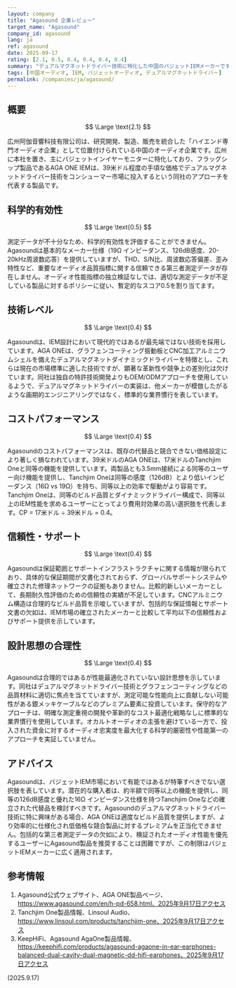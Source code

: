 ```yaml
---
layout: company
title: "Agasound 企業レビュー"
target_name: "Agasound"
company_id: agasound
lang: ja
ref: agasound
date: 2025-09-17
rating: [2.1, 0.5, 0.4, 0.4, 0.4, 0.4]
summary: "デュアルマグネットドライバー技術に特化した中国のバジェットIEMメーカーですが、価格競争力と測定データの透明性が不足しています"
tags: [中国オーディオ, IEM, バジェットオーディオ, デュアルマグネットドライバー]
permalink: /companies/ja/agasound/
---
```


## 概要

$$ \Large \text{2.1} $$

広州阿伽音響科技有限公司は、研究開発、製造、販売を統合した「ハイエンド専門オーディオ企業」として位置付けられている中国のオーディオ企業です。広州に本社を置き、主にバジェットインイヤーモニターに特化しており、フラッグシップ製品であるAGA ONE IEMは、39米ドル程度の手頃な価格でデュアルマグネットドライバー技術をコンシューマー市場に投入するという同社のアプローチを代表する製品です。

## 科学的有効性

$$ \Large \text{0.5} $$

測定データが不十分なため、科学的有効性を評価することができません。Agasoundは基本的なメーカー仕様（19Ω インピーダンス、126dB感度、20-20kHz周波数応答）を提供していますが、THD、S/N比、周波数応答偏差、歪み特性など、重要なオーディオ品質指標に関する信頼できる第三者測定データが存在しません。オーディオ性能指標の独立検証なしでは、適切な測定データが不足している製品に対するポリシーに従い、暫定的なスコア0.5を割り当てます。

## 技術レベル

$$ \Large \text{0.4} $$

Agasoundは、IEM設計において現代的ではあるが最先端ではない技術を採用しています。AGA ONEは、グラフェンコーティング振動板とCNC加工アルミニウムシェルを備えたデュアルマグネットダイナミックドライバーを特徴とし、これらは現在の市場標準に適した技術ですが、顕著な革新性や競争上の差別化は欠けています。同社は独自の特許技術開発よりもOEM/ODMアプローチを使用しているようで、デュアルマグネットドライバーの実装は、他メーカーが模倣したがるような画期的エンジニアリングではなく、標準的な業界慣行を表しています。

## コストパフォーマンス

$$ \Large \text{0.4} $$

Agasoundのコストパフォーマンスは、既存の代替品と競合できない価格設定により著しく損なわれています。39米ドルのAGA ONEは、17米ドルのTanchjim Oneと同等の機能を提供しています。両製品とも3.5mm接続による同等のユーザー向け機能を提供し、Tanchjim Oneは同等の感度（126dB）とより低いインピーダンス（16Ω vs 19Ω）を持ち、同等以上の効率で駆動がより容易です。Tanchjim Oneは、同等のビルド品質とダイナミックドライバー構成で、同等以上のIEM性能を求めるユーザーにとってより費用対効果の高い選択肢を代表します。CP = 17米ドル ÷ 39米ドル = 0.4。

## 信頼性・サポート

$$ \Large \text{0.4} $$

Agasoundは保証範囲とサポートインフラストラクチャに関する情報が限られており、具体的な保証期間が文書化されておらず、グローバルサポートシステムや確立された修理ネットワークの証拠もありません。比較的新しいメーカーとして、長期耐久性評価のための信頼性の実績が不足しています。CNCアルミニウム構造は合理的なビルド品質を示唆していますが、包括的な保証情報とサポート文書の欠如は、IEM市場の確立されたメーカーと比較して平均以下の信頼性およびサポート提供を示しています。

## 設計思想の合理性

$$ \Large \text{0.4} $$

Agasoundは合理的ではあるが性能最適化されていない設計思想を示しています。同社はデュアルマグネットドライバー技術とグラフェンコーティングなどの品質材料に適切に焦点を当てていますが、測定可能な性能向上に貢献しない可能性がある銀メッキケーブルなどのプレミアム要素に投資しています。保守的なアプローチは、明確な測定重視の開発や革新的なコスト最適化戦略なしに標準的な業界慣行を使用しています。オカルトオーディオの主張を避けている一方で、投入された資金に対するオーディオ忠実度を最大化する科学的厳密性や性能第一のアプローチを実証していません。

## アドバイス

Agasoundは、バジェットIEM市場において有能ではあるが特筆すべきでない選択肢を表しています。潜在的な購入者は、約半額で同等以上の機能を提供し、同等の126dB感度と優れた16Ω インピーダンス仕様を持つTanchjim Oneなどの確立された代替品を検討すべきです。Agasoundのデュアルマグネットドライバー技術に特に興味がある場合、AGA ONEは適度なビルド品質を提供しますが、より効率的に仕様化され低価格な競合製品に対するプレミアムを正当化できません。包括的な第三者測定データの欠如により、検証されたオーディオ性能を優先するユーザーにAgasound製品を推奨することは困難ですが、この制限はバジェットIEMメーカーに広く適用されます。

## 参考情報

1. Agasound公式ウェブサイト、AGA ONE製品ページ、https://www.agasound.com/en/h-pd-658.html、2025年9月17日アクセス
2. Tanchjim One製品情報、Linsoul Audio、https://www.linsoul.com/products/tanchjim-one、2025年9月17日アクセス
3. KeepHiFi、Agasound AgaOne製品情報、https://keephifi.com/products/agasound-agaone-in-ear-earphones-balanced-dual-cavity-dual-magnetic-dd-hifi-earphones、2025年9月17日アクセス

(2025.9.17)